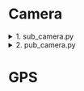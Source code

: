 # Camera

<details>
<summary>1. sub_camera.py </summary>

<br>

ROS를 이용하여 CompressedImage 유형의 Topic을 Subscribe 하고, 받은 이미지를 OpenCV를 통해 화면에 표시하는 역할

<br>

```python
rospy.init_node('camera', anonymous=True)
self.bridge=CvBridge()
```
 - 노드를 초기화하고 노드의 이름을 'camera' 설정
 - anonymous=True 로 설정하면 노드 이름이 중복되더라도 중복을 피하기 위해 무작위로 변경
 - ROS 이미지 메세지와 OpenCV 이미지 간의 변환을 담당하는 CvBridge 클래스의 인스턴스 생성

<br>

```python
self.image_sub = rospy.Subscriber("/image_jpeg/compressed", CompressedImage, self.callback)
rospy.spin()
```

 - MORAI Simulator에서 Publish 하는 CompressedImage 메세지 유형의 Topic ("/image_jpeg/compressed") Subscribe
 - 새로운 메세지가 도착할 때마다 self.callback 메서드 호출
 - 노드를 실행하고 노드가 종료되기 전까지 프로그램을 계속 실행하는 역할

<br>

```python
comp_img = self.bridge.compressed_imgmsg_to_cv2(data)
cv2.imshow("Image window", comp_img)
cv2.waitKey(1)
```

 - CvBridge를 이용하여 ROS의 CompressedImage 유형의 메세지를 OpenCV 이미지 유형으로 변환
 - OpenCV를 이용하여 "Image window" 라는 창에 'comp_img'표시
 - OpenCV 창을 업데이트하기 위한 대기 시간 설정 (1ms 동안 대기하면서 창 업데이트)

<br>

```python
if __name__ == '__main__':
    try:
        image_parser = IMGParser()
    except rospy.ROSInterruptException:
        pass
```
 
 - if __name__ == '__main__': 블록에서는 스크립트가 직접 실행될 때 다음 작업을 수행하게 하는 역할
 - try 블록 안에서 IMGParser 클래스의 인스턴스를 생성하여 이미치 처리 시작
 - ROS와 관련된 예외가 발생할 경우 해당 예외를 처리 (rospy.ROSInterruptExceptiondms ROS 노드가 중지될 때 발생하는 예외)


</details>

<details>
<summary>2. pub_camera.py </summary>

<br>

ROS를 이용하여 CompressedImage 유형의 Topic을 Subscribe 하고, 받은 이미지를 RGB 및 그레이스케일로 변환하여 두 가지 다른 이미지 Topic으로 Publish 하는 역할

<br>

```python
self.rgb_pub = rospy.Publisher('/camera_rgb_image', Image, queue_size=10)
self.gray_pub = rospy.Publisher('/camera_gray_img', Image, queue_size=10)
```

 - Image 메세지 유형의 '/camera_rgb_image' Topic을 Publish 하는 Publisher 객체 생성
 - Image 메세지 유형의 '/camera_gray_img' Topic을 Publish 하는 Publisher 객체 생성
  
<br>

```python
gray_img = cv2.cvtColor(img_bgr, cv2.COLOR_BGR2GRAY)
```

 - 색상 공간 변환 함수(cv2.cvtcolor)로 이미지의 색상 공간을 변경
 - Blue, Green, Red 채널 이미지를 단일 채널 그레이스케일 이미지로 변경

<br>

```python
rgb_img_msg=self.bridge.cv2_to_imgmsg(img_bgr, 'bgr8')
gray_img_msg =self.bridge.cv2_to_imgmsg(gray_img)
```

 - OpenCV 이미지를 ROS 이미지 메세지로 변환
 - 'bgr8'은 이미지의 인코딩 형식
  
<br>

```python
self.rgb_pub.publish(rgb_img_msg)
self.gray_pub.publish(gray_img_msg)
```

 - RGB 이미지 메세지를 '/camera_rgb_image' Topic으로 Publish
 - 그레이스케일 이미지 메세지를 '/camera_gray_img' Topic으로 Publish
</details>

# GPS